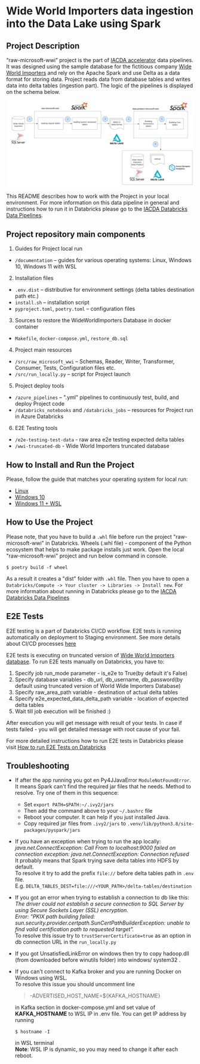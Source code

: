 # Wide World Importers data ingestion into the Data Lake using Spark

## Project Description
“raw-microsoft-wwi” project is the part of [IACDA accelerator](https://kb.epam.com/display/EPMADPAF/IACDA+-+Infrastructure+as+Code+Data+Accelerator) data pipelines. It was designed using the sample database for the fictitious company [Wide World Importers](https://learn.microsoft.com/en-us/sql/samples/wide-world-importers-what-is?view=sql-server-ver16) and rely on the Apache Spark and use Delta as a data format for storing data. Project reads data from database tables and writes data into delta tables (ingestion part).  The logic of the pipelines is displayed on the schema below.  

![pipeline_schema.png](documentation/run_locally/img/pipeline_schema.png)  

This README describes how to work with the Project in your local environment. For more information on this data pipeline in general and instructions how to run it in Databricks please go to the [IACDA Databricks Data Pipelines](https://kb.epam.com/display/EPMADPAF/Databricks+Data+Pipelines).  

## Project repository main components

1. Guides for Project local run
- `/documentation` – guides for various operating systems: Linux, Windows 10, Windows 11 with WSL

2. Installation files
- `.env.dist` – distributive for environment settings (delta tables destination path etc.)
- `install.sh` – installation script
- `pyproject.toml`, `poetry.toml` – configuration files

3. Sources to restore the WideWorldImporters Database in docker container
- `Makefile`, `docker-compose.yml`, `restore_db.sql`

4. Project main resources
- `/src/raw_microsoft_wwi` – Schemas, Reader, Writer, Transformer, Consumer, Tests, Configuration files etc.
- `/src/run_locally.py` – script for Project launch

5. Project deploy tools
- `/azure_pipelines` – ".yml" pipelines to continuously test, build, and deploy Project code
- `/databricks_notebooks` and `/databricks_jobs` – resources for Project run in Azure Databricks


6. E2E Testing tools
- `/e2e-testing-test-data` - raw area e2e testing expected delta tables
- `/wwi-truncated-db` - Wide World Importers truncated database

## How to Install and Run the Project
Please, follow the guide that matches your operating system for local run:
- [Linux](documentation/run_locally/Ubuntu_22.04.md)
- [Windows 10](documentation/run_locally/Windows_10.md)
- [Windows 11 + WSL](documentation/run_locally/Windows_11.md)  

## How to Use the Project
Please note, that you have to build a `.whl` file before run the project "raw-microsoft-wwi" in Databricks. Wheels (.whl file) - component of the Python ecosystem that helps to make package installs just work. Open the local "raw-microsoft-wwi" project and run below command in console.

```shell
$ poetry build -f wheel 
```

As a result it creates a "dist" folder with `.whl` file. Then you have to open a `Databricks/Compute -> Your cluster -> Libraries -> Install new`. For more information about running in Databricks please go to the [IACDA Databricks Data Pipelines](https://kb.epam.com/display/EPMADPAF/Databricks+Data+Pipelines)  

## E2E Tests 
E2E testing is a part of Databricks CI/CD workflow. E2E tests is running automatically on deployment to Staging environment. See more details about CI/CD processes [here](https://kb.epam.com/pages/viewpage.action?pageId=1774421408) 

E2E tests is executing on truncated version of [Wide World Importers database](https://learn.microsoft.com/en-us/sql/samples/wide-world-importers-what-is?view=sql-server-ver16). 
To run E2E tests manually on Databricks, you have to:
1. Specify job run_mode parameter - is_e2e to True(by default it's False)
2. Specify database variables - db_url, db_username, db_password(by default using truncated version of World Wide Importers Database)
3. Specify raw_area_path variable - destination of actual delta tables 
4. Specify e2e_expected_data_delta_path variable - location of expected delta tables 
5. Wait till job execution will be finished :)

After execution you will get message with result of your tests. In case if tests failed - you will get detailed message with root cause of your fail.

For more detailed instructions how to run E2E tests in Databricks please visit [How to run E2E Tests on Databricks](https://kb.epam.com/display/EPMADPAF/How+to+run+E2E+Tests+on+Databricks)


## Troubleshooting
* If after the app running you got en Py4JJavaError `ModuleNotFoundError`.  
  It means Spark can't find the required jar files that he needs. Method to resolve. Try one of them in this sequence:    
  * Set `export PATH=$PATH:~/.ivy2/jars`
  * Then add the command above to your `~/.bashrc` file
  * Reboot your computer. It can help if you just installed Java.
  * Copy required jar files from `.ivy2/jars` to `.venv/lib/python3.8/site-packages/pyspark/jars`
  

* If you have an exception when trying to run the app locally:  
   _java.net.ConnectException: Call From <Host name> to localhost:9000 failed on connection exception: java.net.ConnectException: Connection refused_  
   It probably means that Spark trying save delta tables into HDFS by default.  
   To resolve it try to add the prefix `file://` before delta tables path in `.env` file.  
   E.g. `DELTA_TABLES_DEST=file:///<YOUR_PATH>/delta-tables/destination`

  
* If you got an error when trying to establish a connection to db like this:  
  _The driver could not establish a secure connection to SQL Server by using Secure Sockets Layer (SSL) encryption.  
  Error: "PKIX path building failed: sun.security.provider.certpath.SunCertPathBuilderException: unable to find valid certification path to requested target"._  
  To resolve this issue try to `trustServerCertificate=true` as an option in db connection URL in the `run_locally.py`

* If you got UnsatisfiedLinkError on windows then try to copy hadoop.dll (from downloaded before winutils folder) into windows/       system32 . 

* If you can't connect to Kafka broker and you are running Docker on Windows using WSL. <br />
  To resolve this issue you should uncomment line
  > -ADVERTISED_HOST_NAME=${KAFKA_HOSTNAME}

  in Kafka section in docker-compose.yml and set value of **KAFKA_HOSTNAME** to WSL IP in .env file. You can get IP address by running 
  ```shell
  $ hostname -I
  ``` 
  in WSL terminal <br />
  **Note**: WSL IP is dynamic, so you may need to change it after each reboot.